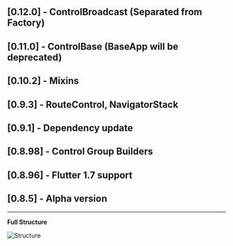 ## [0.12.0] - ControlBroadcast (Separated from Factory)
## [0.11.0] - ControlBase (BaseApp will be deprecated)
## [0.10.2] - Mixins
## [0.9.3] - RouteControl, NavigatorStack
## [0.9.1] - Dependency update
## [0.8.98] - Control Group Builders
## [0.8.96] - Flutter 1.7 support
## [0.8.5] - Alpha version

---

**Full Structure**

![Structure](https://raw.githubusercontent.com/RomanBase/flutter_control/master/docs/structure.png)